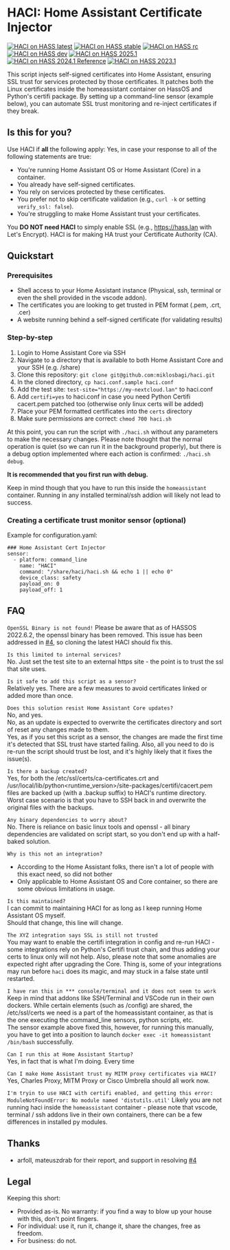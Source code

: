 # HACI: Home Assistant Certificate Injector

[![HACI on HASS latest](https://github.com/miklosbagi/haci/actions/workflows/hass-latest-haci-test.yml/badge.svg?kill_cache=1)](https://github.com/miklosbagi/haci/actions/workflows/hass-latest-haci-test.yml) [![HACI on HASS stable](https://github.com/miklosbagi/haci/actions/workflows/hass-stable-haci-test.yml/badge.svg?kill_cache=1)](https://github.com/miklosbagi/haci/actions/workflows/hass-stable-haci-test.yml) [![HACI on HASS rc](https://github.com/miklosbagi/haci/actions/workflows/hass-rc-haci-test.yaml/badge.svg?kill_cache=1)](https://github.com/miklosbagi/haci/actions/workflows/hass-rc-haci-test.yaml) [![HACI on HASS dev](https://github.com/miklosbagi/haci/actions/workflows/hass-dev-haci-test.yml/badge.svg?kill_cache=1)](https://github.com/miklosbagi/haci/actions/workflows/hass-dev-haci-test.yml) [![HACI on HASS 2025.1](https://github.com/miklosbagi/haci/actions/workflows/hass-202501-haci-test.yml/badge.svg)](https://github.com/miklosbagi/haci/actions/workflows/hass-202501-haci-test.yml) [![HACI on HASS 2024.1 Reference](https://github.com/miklosbagi/haci/actions/workflows/hass-202401-haci-test.yml/badge.svg?kill_cache=1)](https://github.com/miklosbagi/haci/actions/workflows/hass-reference-haci-test.yml) [![HACI on HASS 2023.1](https://github.com/miklosbagi/haci/actions/workflows/hass-202301-haci-test.yml/badge.svg?kill_cache=1)](https://github.com/miklosbagi/haci/actions/workflows/hass-202301-haci-test.yml)

This script injects self-signed certificates into Home Assistant, ensuring SSL trust for services protected by those certificates. It patches both the Linux certificates inside the homeassistant container on HassOS and Python's certifi package.
By setting up a command-line sensor (example below), you can automate SSL trust monitoring and re-inject certificates if they break.

## Is this for you?
Use HACI if **all** the following apply:
Yes, in case your response to all of the following statements are true:
- You're running Home Assistant OS or Home Assistant (Core) in a container.
- You already have self-signed certificates.
- You rely on services protected by these certificates.
- You prefer not to skip certificate validation (e.g., `curl -k` or setting `verify_ssl: false`).
- You're struggling to make Home Assistant trust your certificates. 

You **DO NOT need HACI** to simply enable SSL (e.g., https://hass.lan with Let's Encrypt). HACI is for making HA trust your Certificate Authority (CA).

## Quickstart
### Prerequisites
- Shell access to your Home Assistant instance (Physical, ssh, terminal or even the shell provided in the vscode addon).
- The certificates you are looking to get trusted in PEM format (.pem, .crt, .cer)
- A website running behind a self-signed certificate (for validating results)

### Step-by-step
1. Login to Home Assistant Core via SSH
1. Navigate to a directory that is available to both Home Assistant Core and your SSH (e.g. /share)
1. Clone this repository: ```git clone git@github.com:miklosbagi/haci.git```
1. In the cloned directory, ```cp haci.conf.sample haci.conf```
1. Add the test site: ```test-site="https://my-nextcloud.lan"``` to haci.conf
1. Add ```certifi=yes``` to haci.conf in case you need Python Certifi cacert.pem patched too (otherwise only linux certs will be added)
1. Place your PEM formatted certificates into the ```certs``` directory
1. Make sure permissions are correct: ```chmod 700 haci.sh```

At this point, you can run the script with ```./haci.sh``` without any parameters to make the necessary changes. Please note thought that the normal operation is quiet (so we can run it in the background properly), but there is a debug option implemented where each action is confirmed: ```./haci.sh debug```.

**It is recommended that you first run with debug.**

Keep in mind though that you have to run this inside the ```homeassistant``` container. Running in any installed terminal/ssh addion will likely not lead to success.

### Creating a certificate trust monitor sensor (optional)
Example for configuration.yaml:
```
### Home Assistant Cert Injector
sensor:
  - platform: command_line
    name: "HACI"
    command: "/share/haci/haci.sh && echo 1 || echo 0"
    device_class: safety
    payload_on: 0
    payload_off: 1
```

## FAQ
```OpenSSL Binary is not found!```
Please be aware that as of HASSOS 2022.6.2, the openssl binary has been removed. This issue has been addressed in [#4](/../../issues/4), so cloning the latest HACI should fix this.

```Is this limited to internal services?```  
No. Just set the test site to an external https site - the point is to trust the ssl that site uses.

```Is it safe to add this script as a sensor?```  
Relatively yes. There are a few measures to avoid certificates linked or added more than once.

```Does this solution resist Home Assistant Core updates?```  
No, and yes.  
No, as an update is expected to overwrite the certificates directory and sort of reset any changes made to them.  
Yes, as if you set this script as a sensor, the changes are made the first time it's detected that SSL trust have started failing.
Also, all you need to do is re-run the script should trust be lost, and it's highly likely that it fixes the issue(s).

```Is there a backup created?```  
Yes, for both the /etc/ssl/certs/ca-certificates.crt and /usr/local/lib/python\<runtime_version\>/site-packages/certifi/cacert.pem files are backed up (with a .backup suffix) to HACI's runtime directory. Worst case scenario is that you have to SSH back in and overwrite the original files with the backups.

```Any binary dependencies to worry about?```  
No. There is reliance on basic linux tools and openssl - all binary dependencies are validated on script start, so you don't end up with a half-baked solution.

```Why is this not an integration?```  
- According to the Home Assistant folks, there isn't a lot of people with this exact need, so did not bother
- Only applicable to Home Assistant OS and Core container, so there are some obvious limitations in usage.

```Is this maintained?```  
I can commit to maintaining HACI for as long as I keep running Home Assistant OS myself.  
Should that change, this line will change.

```The XYZ integration says SSL is still not trusted```  
You may want to enable the certifi integration in config and re-run HACI - some integrations rely on Python's Certifi trust chain, and thus adding your certs to linux only will not help.
Also, please note that some anomalies are expected right after upgrading the Core. Thing is, some of your integrations may run before ```haci``` does its magic, and may stuck in a false state until restarted.

```I have ran this in *** console/terminal and it does not seem to work```  
Keep in mind that addons like SSH/Terminal and VSCode run in their own dockers. While certain elements (such as /config) are shared, the /etc/ssl/certs we need is a part of the homeassistant container, as that is the one executing the command_line sensors, python scripts, etc.  
The sensor example above fixed this, however, for running this manually, you have to get into a position to launch ```docker exec -it homeassistant /bin/bash``` successfully. 

```Can I run this at Home Assistant Startup?```  
Yes, in fact that is what I'm doing. Every time 

```Can I make Home Assistant trust my MITM proxy certificates via HACI?```
Yes, Charles Proxy, MITM Proxy or Cisco Umbrella should all work now.

```I'm tryin to use HACI with certifi enabled, and getting this error: ModuleNotFoundError: No module named 'distutils.util'```
Likely you are not running haci inside the ```homeassistant``` container - please note that vscode, terminal / ssh addons live in their own containers, there can be a few differences in installed py modules.

## Thanks
- arfoll, mateuszdrab for their report, and support in resolving [#4](/../../issues/4)

## Legal
Keeping this short:
- Provided as-is. No warranty: if you find a way to blow up your house with this, don't point fingers.
- For individual: use it, run it, change it, share the changes, free as freedom.
- For business: do not.
